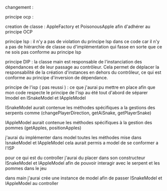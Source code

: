 changement : 

principe ocp : 

creation de classe : AppleFactory et PoisonousApple
afin d'adhérer au principe OCP

principe lsp :  il n'y a pas de violation du principe lsp dans ce code car il n'y a pas de hiérarchie de classe ou d'implémentation qui fasse en sorte que ce ne sois pas conforme au principe lsp

principe DIP : la classe main est responsable de l'instanciation des dépendances et de leur passage au contrôleur. Cela permet de déplacer la responsabilité de la création d'instances en dehors du contrôleur, ce qui est conforme au principe d'inversion de dépendance.

principe de l'isp ( pas reussi ) : ce que j'aurai pu mettre en place afin que mon code respecte le principe de l'isp au été tout d'abord de séparer Imodel en ISnakeModel et IAppleModel 

ISnakeModel aurait contenue les méthodes spécifiques a la gestions des serpents comme (changePlayerDirection, getAiSnake, getPlayerSnake)

IAppleModel aurait contenue les méthodes spécifiques à la gestion des pommes (getApples, positionApples)

j'aurai du implémenter dans model toutes les méthodes mise dans IsnakeModel et IAppleModel cela aurait permis a model de se conformer a l'ISP

pour ce qui est du controller j'aurai du placer dans son constructeur ISnakeModel et IAppleModel afin de pouvoir interagir avec le serpent et les pommes dans le jeu

dans main j'aurai crée une instance de model afin de passer ISnakeModel et IAppleModel au controller




